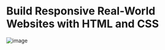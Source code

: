 # Build Responsive Real-World Websites with HTML and CSS <br>

![image](https://github.com/MucahidDeveloper/Kalbonyan-Elmarsos/assets/127043807/ec80a476-898e-40ae-8194-9679d4e9914c)

